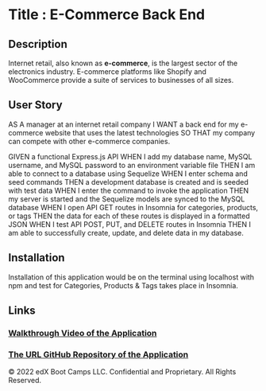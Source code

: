 # Title : E-Commerce Back End

## Description

Internet retail, also known as **e-commerce**, is the largest sector of the electronics industry.
E-commerce platforms like Shopify and WooCommerce provide a suite of services to businesses of all sizes.

## User Story

AS A manager at an internet retail company
I WANT a back end for my e-commerce website that uses the latest technologies
SO THAT my company can compete with other e-commerce companies.

GIVEN a functional Express.js API
WHEN I add my database name, MySQL username, and MySQL password to an environment variable file
THEN I am able to connect to a database using Sequelize
WHEN I enter schema and seed commands
THEN a development database is created and is seeded with test data
WHEN I enter the command to invoke the application
THEN my server is started and the Sequelize models are synced to the MySQL database
WHEN I open API GET routes in Insomnia for categories, products, or tags
THEN the data for each of these routes is displayed in a formatted JSON
WHEN I test API POST, PUT, and DELETE routes in Insomnia
THEN I am able to successfully create, update, and delete data in my database.

## Installation

Installation of this application would be on the terminal using localhost with npm and test for Categories, Products & Tags takes place in Insomnia.

## Links

### [Walkthrough Video of the Application](./Assets/Walkthrough-Video-of-ORM-Challenge.webm)

### [The URL GitHub Repository of the Application](https://github.com/Tesfa8186/ORM-Challenge)

© 2022 edX Boot Camps LLC. Confidential and Proprietary. All Rights Reserved.
